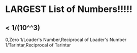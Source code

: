 # LARGEST List of Numbers!!!!!
## < 1/(10^^3)
0,Zero
1/Loader's Number,Reciprocal of Loader's Number
1/Tarintar,Reciprocal of Tarintar
